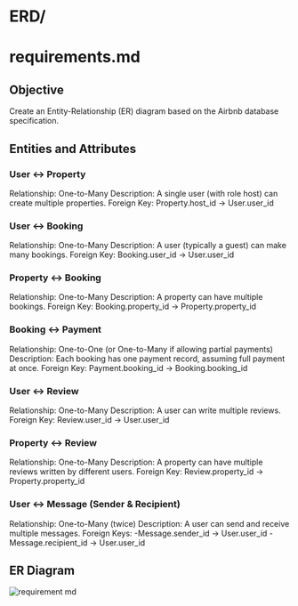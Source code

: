 # ERD/ 

# requirements.md

## Objective
Create an Entity-Relationship (ER) diagram based on the Airbnb database specification.

## Entities and Attributes

### User ↔ Property
Relationship: One-to-Many
Description: A single user (with role host) can create multiple properties.
Foreign Key: Property.host_id → User.user_id
### User ↔ Booking
Relationship: One-to-Many
Description: A user (typically a guest) can make many bookings.
Foreign Key: Booking.user_id → User.user_id
### Property ↔ Booking
Relationship: One-to-Many
Description: A property can have multiple bookings.
Foreign Key: Booking.property_id → Property.property_id
### Booking ↔ Payment
Relationship: One-to-One (or One-to-Many if allowing partial payments)
Description: Each booking has one payment record, assuming full payment at once.
Foreign Key: Payment.booking_id → Booking.booking_id
### User ↔ Review
Relationship: One-to-Many
Description: A user can write multiple reviews.
Foreign Key: Review.user_id → User.user_id
### Property ↔ Review
Relationship: One-to-Many
Description: A property can have multiple reviews written by different users.
Foreign Key: Review.property_id → Property.property_id
### User ↔ Message (Sender & Recipient)
Relationship: One-to-Many (twice)
Description: A user can send and receive multiple messages.
Foreign Keys:
  -Message.sender_id → User.user_id
  -Message.recipient_id → User.user_id

## ER Diagram
![requirement md](https://github.com/user-attachments/assets/80745473-99e4-4347-ae76-2a1ddd066cf0)







